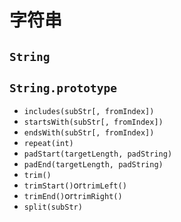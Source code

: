 # 字符串
## `String`
## `String.prototype`
- `includes(subStr[, fromIndex])`
- `startsWith(subStr[, fromIndex])`
- `endsWith(subStr[, fromIndex])`
- `repeat(int)`
- `padStart(targetLength, padString)`
- `padEnd(targetLength, padString)`
- `trim()`
- `trimStart()`or`trimLeft()`
- `trimEnd()`or`trimRight()`
- `split(subStr)`